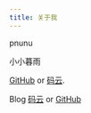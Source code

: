 ```yaml
---
title: 关于我
---
```


pnunu

小小暮雨

[GitHub](https://github.com/pnunu/) or [码云](https://gitee.com/ipnunu/).

Blog [码云](http://ipnunu.gitee.io/) or [GitHub](https://pnunu.github.io/)
